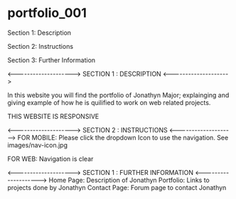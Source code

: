 # portfolio_001

Section 1:
Description

Section 2:
Instructions

Section 3: 
Further Information



<-------------------->
SECTION 1 : DESCRIPTION
<-------------------->

In this website you will find the portfolio of Jonathyn Major; explainging and giving example of how he is quilified to work on web related projects. 

THIS WEBSITE IS RESPONSIVE


<-------------------->
SECTION 2 : INSTRUCTIONS
<-------------------->
FOR MOBILE:
Please click the dropdown Icon to use the navigation.
See images/nav-icon.jpg

FOR WEB:
Navigation is clear



<-------------------->
SECTION 1 : FURTHER INFORMATION
<-------------------->
Home Page: Description of Jonathyn
Portfolio: Links to projects done by Jonathyn
Contact Page: Forum page to contact Jonathyn
